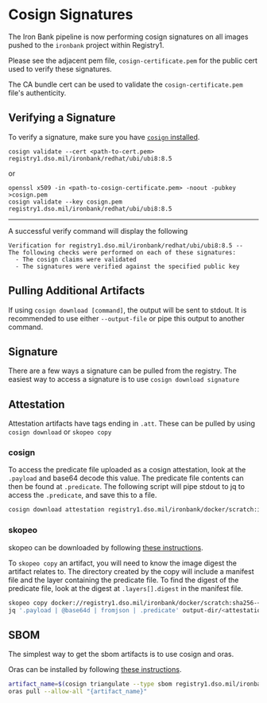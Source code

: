 # Cosign Signatures

The Iron Bank pipeline is now performing cosign signatures on all images pushed to the `ironbank` project within Registry1.

Please see the adjacent pem file, `cosign-certificate.pem` for the public cert used to verify these signatures.

The CA bundle cert can be used to validate the `cosign-certificate.pem` file's authenticity.

## Verifying a Signature

To verify a signature, make sure you have [`cosign` installed](https://github.com/sigstore/cosign#installation).

```log
cosign validate --cert <path-to-cert.pem> registry1.dso.mil/ironbank/redhat/ubi/ubi8:8.5
```

or

```log
openssl x509 -in <path-to-cosign-certificate.pem> -noout -pubkey >cosign.pem
cosign validate --key cosign.pem registry1.dso.mil/ironbank/redhat/ubi/ubi8:8.5
```

---

A successful verify command will display the following

```log
Verification for registry1.dso.mil/ironbank/redhat/ubi/ubi8:8.5 --
The following checks were performed on each of these signatures:
  - The cosign claims were validated
  - The signatures were verified against the specified public key
```

## Pulling Additional Artifacts

If using `cosign download [command]`, the output will be sent to stdout.
It is recommended to use either `--output-file` or pipe this output to another command.

## Signature

There are a few ways a signature can be pulled from the registry.
The easiest way to access a signature is to use `cosign download signature`

## Attestation

Attestation artifacts have tags ending in `.att`.
These can be pulled by using `cosign download` or `skopeo copy`

### cosign

To access the predicate file uploaded as a cosign attestation, look at the `.payload` and base64 decode this value.
The predicate file contents can then be found at `.predicate`.
The following script will pipe stdout to jq to access the `.predicate`, and save this to a file.

```bash
cosign download attestation registry1.dso.mil/ironbank/docker/scratch:ironbank | jq '.payload | @base64d | fromjson | .predicate' >vat_response.json
```

### skopeo

skopeo can be downloaded by following [these instructions](https://github.com/containers/skopeo/blob/main/install.md).

To `skopeo copy` an artifact, you will need to know the image digest the artifact relates to.
The directory created by the copy will include a manifest file and the layer containing the predicate file.
To find the digest of the predicate file, look at the digest at `.layers[].digest` in the manifest file.

```sh
skopeo copy docker://registry1.dso.mil/ironbank/docker/scratch:sha256-<digest>.att dir:output-dir
jq '.payload | @base64d | fromjson | .predicate' output-dir/<attestation-digest> >vat_response.json
```

## SBOM

The simplest way to get the sbom artifacts is to use cosign and oras.

Oras can be installed by following [these instructions](https://oras.land/cli/).

```bash
artifact_name=$(cosign triangulate --type sbom registry1.dso.mil/ironbank/docker/scratch:ironbank)
oras pull --allow-all "{artifact_name}"
```
